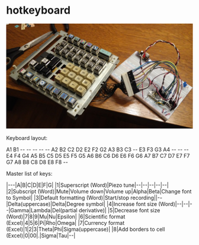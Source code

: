 # hotkeyboard

![hotkey keyboard from an old cash register](img/cleaned_up_keypad.jpg)

Keyboard layout:

A1 B1 -- -- -- -- --
A2 B2 C2 D2 E2 F2 G2
A3 B3 C3 -- E3 F3 G3
A4 -- -- -- E4 F4 G4
A5 B5 C5 D5 E5 F5 G5
A6 B6 C6 D6 E6 F6 G6
A7 B7 C7 D7 E7 F7 G7
A8 B8 C8 D8 E8 F8 --


Master list of keys:

|---|A|B|C|D|E|F|G|
|1|Superscript (Word)|Piezo tune|--|--|--|--|--|
|2|Subscript (Word)|Mute|Volume down|Volume up|Alpha|Beta|Change font to Symbol|
|3|Default formatting (Word)|Start/stop recording||--|Delta(uppercase)|Delta|Degree symbol|
|4|Increase font size (Word)|--|--|--|Gamma|Lambda|Del(partial derivative)|
|5|Decrease font size (Word)|7|8|9|Mu|Nu|Epsilon|
|6|Scientific format (Excel)|4|5|6|Pi|Rho|Omega|
|7|Currency format (Excel)|1|2|3|Theta|Phi|Sigma(uppercase)|
|8|Add borders to cell (Excel)|0|00|.|Sigma|Tau|--|
